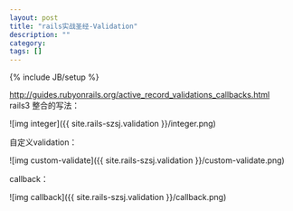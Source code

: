 ```yaml
---
layout: post
title: "rails实战圣经-Validation"
description: ""
category: 
tags: []
---
```

{% include JB/setup %}

<http://guides.rubyonrails.org/active_record_validations_callbacks.html>  
rails3 整合的写法：  

![img integer]({{ site.rails-szsj.validation }}/integer.png)

自定义validation：  


![img custom-validate]({{ site.rails-szsj.validation }}/custom-validate.png)

callback：  

![img callback]({{ site.rails-szsj.validation }}/callback.png)

